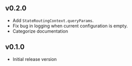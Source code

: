 ## v0.2.0
- Add `StateRoutingContext.queryParams`. 
- Fix bug in logging when current configuration is empty.
- Categorize documentation

## v0.1.0
- Initial release version